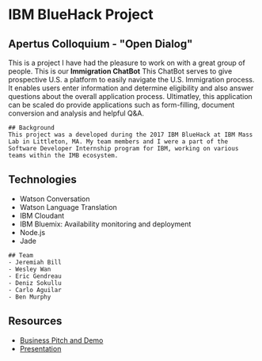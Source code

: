 
# IBM BlueHack Project
## Apertus Colloquium - "Open Dialog" 
This is a project I have had the pleasure to work on with a great group of people. This is our **Immigration ChatBot** This ChatBot serves to give prospective U.S. a platform to easily navigate the U.S. Immigration process. It enables users enter information and determine eligibility and also answer questions about the overall application process. Ultimatley, this application can be scaled do provide applications such as form-filling, document conversion and analysis and helpful Q&A.
~~~
## Background
This project was a developed during the 2017 IBM BlueHack at IBM Mass Lab in Littleton, MA. My team members and I were a part of the Software Developer Internship program for IBM, working on various teams within the IMB ecosystem. 
~~~
## Technologies
- Watson Conversation
- Watson Language Translation
- IBM Cloudant 
- IBM Bluemix: Availability monitoring and deployment
- Node.js
- Jade 
~~~
## Team
- Jeremiah Bill
- Wesley Wan
- Eric Gendreau 
- Deniz Sokullu 
- Carlo Aguilar 
- Ben Murphy 
~~~
## Resources
- [Business Pitch and Demo](https://www.youtube.com/watch?v=618qJOPiPeg)
- [Presentation]()


